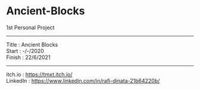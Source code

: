 # Ancient-Blocks
1st Personal Project

--------------------------------------------------------------

Title  : Ancient Blocks 
<br />
Start  : -/-/2020
<br />
Finish : 22/6/2021

--------------------------------------------------------------

itch.io  : https://tmxt.itch.io/
<br />
LinkedIn : https://www.linkedin.com/in/rafi-dinata-21b64220b/
